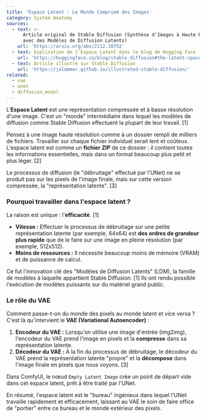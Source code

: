 ```yaml
---
title: 'Espace Latent : Le Monde Comprimé des Images'
category: System Anatomy
sources:
  - text: >-
      Article original de Stable Diffusion (Synthèse d'Images à Haute Résolution
      avec des Modèles de Diffusion Latents)
    url: 'https://arxiv.org/abs/2112.10752'
  - text: Explication de l'Espace Latent dans le blog de Hugging Face
    url: 'https://huggingface.co/blog/stable_diffusion#the-latent-space'
  - text: Article illustré sur Stable Diffusion
    url: 'https://jalammar.github.io/illustrated-stable-diffusion/'
related:
  - vae
  - unet
  - diffusion_model
---
```


L'**Espace Latent** est une représentation compressée et à basse résolution d'une image. C'est un "monde" intermédiaire dans lequel les modèles de diffusion comme Stable Diffusion effectuent la plupart de leur travail. [1]

Pensez à une image haute résolution comme à un dossier rempli de milliers de fichiers. Travailler sur chaque fichier individuel serait lent et coûteux. L'espace latent est comme un **fichier ZIP** de ce dossier : il contient toutes les informations essentielles, mais dans un format beaucoup plus petit et plus léger. [2]

Le processus de diffusion (le "débruitage" effectué par l'UNet) ne se produit pas sur les pixels de l'image finale, mais sur cette version compressée, la "représentation latente". [3]

### Pourquoi travailler dans l'espace latent ?

La raison est unique : l'**efficacité**. [1]
- **Vitesse :** Effectuer le processus de débruitage sur une petite représentation latente (par exemple, 64x64) est **des ordres de grandeur plus rapide** que de le faire sur une image en pleine résolution (par exemple, 512x512).
- **Moins de ressources :** Il nécessite beaucoup moins de mémoire (VRAM) et de puissance de calcul.

Ce fut l'innovation clé des "Modèles de Diffusion Latents" (LDM), la famille de modèles à laquelle appartient Stable Diffusion. [1] Ils ont rendu possible l'exécution de modèles puissants sur du matériel grand public.

### Le rôle du VAE

Comment passe-t-on du monde des pixels au monde latent et vice versa ? C'est là qu'intervient le **VAE (Variational Autoencoder)** :

1.  **Encodeur du VAE :** Lorsqu'on utilise une image d'entrée (img2img), l'encodeur du VAE prend l'image en pixels et la **compresse** dans sa représentation latente.
2.  **Décodeur du VAE :** À la fin du processus de débruitage, le décodeur du VAE prend la représentation latente "propre" et la **décompose** dans l'image finale en pixels que nous voyons. [3]

Dans ComfyUI, le nœud `Empty Latent Image` crée un point de départ vide dans cet espace latent, prêt à être traité par l'UNet.

En résumé, l'espace latent est le "bureau" ingénieux dans lequel l'UNet travaille rapidement et efficacement, laissant au VAE le soin de faire office de "portier" entre ce bureau et le monde extérieur des pixels.
